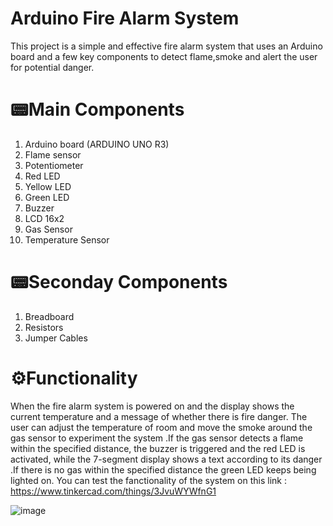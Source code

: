 # Arduino Fire Alarm System

This project is a simple  and effective  fire alarm system that uses an Arduino board and a few key components to detect flame,smoke and alert the user for potential danger.

# 📟Main Components
1. Arduino board (ARDUINO UNO R3)
2. Flame sensor
3. Potentiometer
4. Red LED
5. Yellow LED
6. Green LED
7. Buzzer
8. LCD 16x2
9. Gas Sensor
10. Temperature Sensor

# 📟Seconday Components
1. Breadboard
2. Resistors
3. Jumper Cables

# ⚙️Functionality
When the fire alarm system is powered on and the  display shows the current temperature and a message of whether there is fire danger.
The user can adjust the temperature of room and move the smoke around the gas sensor to experiment the system .If the gas sensor detects a flame within the specified distance, the buzzer is triggered and the red LED is activated, while the 7-segment display shows a text according to its danger .If there is no gas within the specified distance the green LED keeps being lighted on.
You can test the fanctionality of the system on this link : https://www.tinkercad.com/things/3JvuWYWfnG1

![image](https://github.com/greenpainog/FireAlarmSystem/assets/151459815/0ecdb0cd-a03b-4f74-a362-89e39c5688ba)

